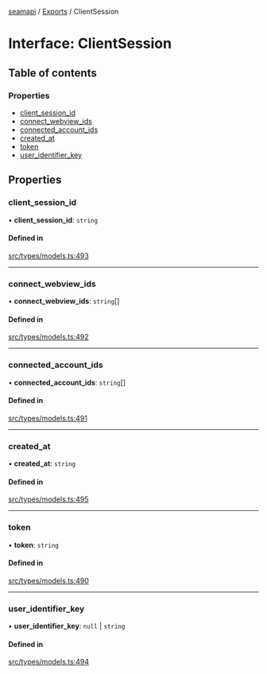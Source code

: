 [seamapi](../README.md) / [Exports](../modules.md) / ClientSession

# Interface: ClientSession

## Table of contents

### Properties

- [client\_session\_id](ClientSession.md#client_session_id)
- [connect\_webview\_ids](ClientSession.md#connect_webview_ids)
- [connected\_account\_ids](ClientSession.md#connected_account_ids)
- [created\_at](ClientSession.md#created_at)
- [token](ClientSession.md#token)
- [user\_identifier\_key](ClientSession.md#user_identifier_key)

## Properties

### client\_session\_id

• **client\_session\_id**: `string`

#### Defined in

[src/types/models.ts:493](https://github.com/seamapi/javascript/blob/main/src/types/models.ts#L493)

___

### connect\_webview\_ids

• **connect\_webview\_ids**: `string`[]

#### Defined in

[src/types/models.ts:492](https://github.com/seamapi/javascript/blob/main/src/types/models.ts#L492)

___

### connected\_account\_ids

• **connected\_account\_ids**: `string`[]

#### Defined in

[src/types/models.ts:491](https://github.com/seamapi/javascript/blob/main/src/types/models.ts#L491)

___

### created\_at

• **created\_at**: `string`

#### Defined in

[src/types/models.ts:495](https://github.com/seamapi/javascript/blob/main/src/types/models.ts#L495)

___

### token

• **token**: `string`

#### Defined in

[src/types/models.ts:490](https://github.com/seamapi/javascript/blob/main/src/types/models.ts#L490)

___

### user\_identifier\_key

• **user\_identifier\_key**: ``null`` \| `string`

#### Defined in

[src/types/models.ts:494](https://github.com/seamapi/javascript/blob/main/src/types/models.ts#L494)
